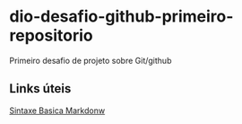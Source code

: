 # dio-desafio-github-primeiro-repositorio
Primeiro desafio de projeto sobre Git/github

## Links úteis
[Sintaxe Basica Markdonw](https://www.markdownguide.org/basic-syntax/)
